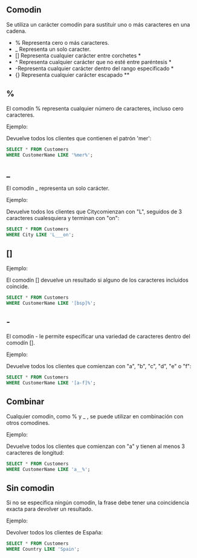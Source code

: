 ## Comodin
 
 Se utiliza un carácter comodín para sustituir uno o más caracteres en una cadena.

- % Representa cero o más caracteres.
- _ Representa un solo caracter.
- [] Representa cualquier carácter entre corchetes *
- ^ Representa cualquier carácter que no esté entre paréntesis *
- -Representa cualquier carácter dentro del rango especificado *
- {} Representa cualquier carácter escapado **

## %
 
El comodín % representa cualquier número de caracteres, incluso cero caracteres.

Ejemplo:

Devuelve todos los clientes que contienen el patrón 'mer':

```sql
SELECT * FROM Customers
WHERE CustomerName LIKE '%mer%';
```

## _

El comodín _ representa un solo carácter.

Ejemplo:

Devuelve todos los clientes que Citycomienzan con "L", seguidos de 3 caracteres cualesquiera y terminan con "on":

```sql
SELECT * FROM Customers
WHERE City LIKE 'L___on';
```

## []

Ejemplo:

El comodín [] devuelve un resultado si alguno de los caracteres incluidos coincide.

```sql
SELECT * FROM Customers
WHERE CustomerName LIKE '[bsp]%';
```

## -

El comodín - le permite especificar una variedad de caracteres dentro del comodín [].

Ejemplo:

Devuelve todos los clientes que comienzan con "a", "b", "c", "d", "e" o "f":

```sql
SELECT * FROM Customers
WHERE CustomerName LIKE '[a-f]%';
```

## Combinar

Cualquier comodín, como % y _ , se puede utilizar en combinación con otros comodines.

Ejemplo:

Devuelve todos los clientes que comienzan con "a" y tienen al menos 3 caracteres de longitud:

```sql
SELECT * FROM Customers
WHERE CustomerName LIKE 'a__%';
```

## Sin comodin

Si no se especifica ningún comodín, la frase debe tener una coincidencia exacta para devolver un resultado.

Ejemplo:

Devolver todos los clientes de España:

```sql
SELECT * FROM Customers
WHERE Country LIKE 'Spain';
```

